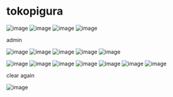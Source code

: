 # tokopigura

![image](https://github.com/kandang-ulo/tokopigura/assets/127497339/83ea5786-d6e3-4721-9cc8-d7242cb239f6)
![image](https://github.com/kandang-ulo/tokopigura/assets/127497339/cf739c11-48bb-4660-8c2b-1635ac594efb)
![image](https://github.com/kandang-ulo/tokopigura/assets/127497339/f8e75002-c1d3-43e8-93fa-a223ff44329a)
![image](https://github.com/kandang-ulo/tokopigura/assets/127497339/4c57c7db-2a9d-4dcf-88ca-dceedc6dcc94)


admin 

![image](https://github.com/kandang-ulo/tokopigura/assets/127497339/be7a5b5b-3b66-4460-8639-0972f13a8196)
![image](https://github.com/kandang-ulo/tokopigura/assets/127497339/f615c9d1-f05f-4870-ba8e-b529354c4077)
![image](https://github.com/kandang-ulo/tokopigura/assets/127497339/6f917305-bb3d-46ea-8099-afb0bbdc65ff)
![image](https://github.com/kandang-ulo/tokopigura/assets/127497339/e03ae658-cd7a-41c5-8fbc-2f4b2ac37da1)
![image](https://github.com/kandang-ulo/tokopigura/assets/127497339/eb48579b-eeaa-487a-9076-b1dba0190fa2)


![image](https://github.com/kandang-ulo/tokopigura/assets/127497339/ee6edd1d-70b7-47cd-9dfd-b2107d77d784)
![image](https://github.com/kandang-ulo/tokopigura/assets/127497339/1134b374-7e73-4ef5-a40e-b7c06d1e43e5)
![image](https://github.com/kandang-ulo/tokopigura/assets/127497339/049967dd-2088-43d3-a1d5-99c80c8a3644)
![image](https://github.com/kandang-ulo/tokopigura/assets/127497339/ac977975-8f75-49d2-b3dc-0aa0fc68ecf5)
![image](https://github.com/kandang-ulo/tokopigura/assets/127497339/38498b28-0901-4cd3-83e6-9795923913f3)
![image](https://github.com/kandang-ulo/tokopigura/assets/127497339/b88bc42e-5c51-41a1-8ee2-e4bf841664ca)
![image](https://github.com/kandang-ulo/tokopigura/assets/127497339/bee083ae-2714-4430-b834-b6136c465ab5)

clear again

![image](https://github.com/kandang-ulo/tokopigura/assets/127497339/3f3f0adc-7d9d-4ccb-a8dd-dd3f01c12572)

